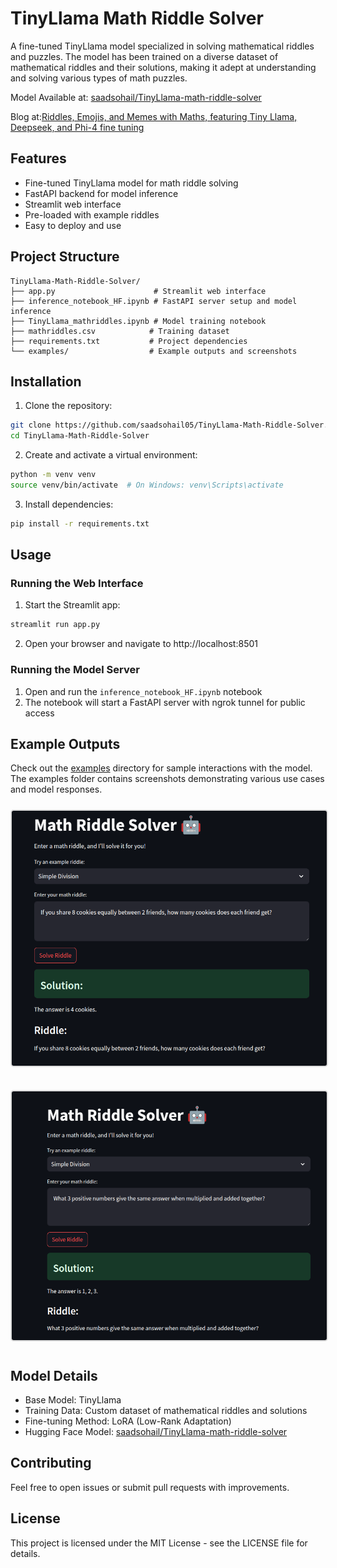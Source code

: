 # TinyLlama Math Riddle Solver

A fine-tuned TinyLlama model specialized in solving mathematical riddles and puzzles. The model has been trained on a diverse dataset of mathematical riddles and their solutions, making it adept at understanding and solving various types of math puzzles.

Model Available at: [saadsohail/TinyLlama-math-riddle-solver](https://huggingface.co/saadsohail/TinyLlama-math-riddle-solver)

Blog at:[Riddles, Emojis, and Memes with Maths, featuring Tiny Llama, Deepseek, and Phi-4 fine tuning](https://medium.com/@basil451287/riddles-emojis-and-memes-with-maths-featuring-tiny-llama-deepseek-r1-and-phi-4-fine-tuning-c7aadc00a438)

## Features

- Fine-tuned TinyLlama model for math riddle solving
- FastAPI backend for model inference
- Streamlit web interface
- Pre-loaded with example riddles
- Easy to deploy and use

## Project Structure

```
TinyLlama-Math-Riddle-Solver/
├── app.py                      # Streamlit web interface
├── inference_notebook_HF.ipynb # FastAPI server setup and model inference
├── TinyLlama_mathriddles.ipynb # Model training notebook
├── mathriddles.csv            # Training dataset
├── requirements.txt           # Project dependencies
└── examples/                  # Example outputs and screenshots
```

## Installation

1. Clone the repository:
```bash
git clone https://github.com/saadsohail05/TinyLlama-Math-Riddle-Solver.git
cd TinyLlama-Math-Riddle-Solver
```

2. Create and activate a virtual environment:
```bash
python -m venv venv
source venv/bin/activate  # On Windows: venv\Scripts\activate
```

3. Install dependencies:
```bash
pip install -r requirements.txt
```

## Usage

### Running the Web Interface

1. Start the Streamlit app:
```bash
streamlit run app.py
```

2. Open your browser and navigate to http://localhost:8501

### Running the Model Server

1. Open and run the `inference_notebook_HF.ipynb` notebook
2. The notebook will start a FastAPI server with ngrok tunnel for public access

## Example Outputs

Check out the [examples](examples/) directory for sample interactions with the model. The examples folder contains screenshots demonstrating various use cases and model responses.

<p align="center">
  <img src="examples/1.png" width="600" alt="Example 1" style="border: 2px solid #ddd; border-radius: 5px; margin: 10px 0;">
</p>
<p align="center">
  <img src="examples/2.png" width="600" alt="Example 2" style="border: 2px solid #ddd; border-radius: 5px; margin: 10px 0;">
</p>

## Model Details

- Base Model: TinyLlama
- Training Data: Custom dataset of mathematical riddles and solutions
- Fine-tuning Method: LoRA (Low-Rank Adaptation)
- Hugging Face Model: [saadsohail/TinyLlama-math-riddle-solver](https://huggingface.co/saadsohail/TinyLlama-math-riddle-solver)

## Contributing

Feel free to open issues or submit pull requests with improvements.

## License

This project is licensed under the MIT License - see the LICENSE file for details.
